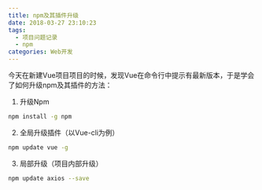 ```yaml
---
title: npm及其插件升级
date: 2018-03-27 23:10:23
tags: 
  - 项目问题记录
  - npm
categories: Web开发
---
```


今天在新建Vue项目项目的时候，发现Vue在命令行中提示有最新版本，于是学会了如何升级npm及其插件的方法：
<!-- more -->

1. 升级Npm

```bash
npm install -g npm
```

2. 全局升级插件（以Vue-cli为例）

```Bash
npm update vue -g
```

3. 局部升级（项目内部升级）

```Bash
npm update axios --save
```

